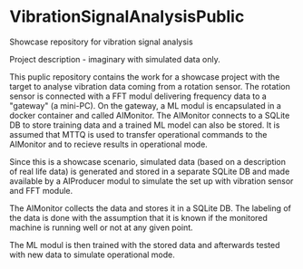 # VibrationSignalAnalysisPublic
Showcase repository for vibration signal analysis

Project description - imaginary with simulated data only.

This puplic repository contains the work for a showcase project with the target to analyse vibration data coming from a rotation sensor. The rotation sensor is connected with a FFT modul delivering frequency data to a "gateway" (a mini-PC). On the gateway, a ML modul is encapsulated in a docker container and called AIMonitor. The AIMonitor connects to a SQLite DB to store training data and a trained ML model can also be stored. It is assumed that MTTQ is used to transfer operational commands to the AIMonitor and to recieve results in operational mode.

Since this is a showcase scenario, simulated data (based on a description of real life data) is generated and stored in a separate SQLite DB and made available by a AIProducer modul to simulate the set up with vibration sensor and FFT module. 


The AIMonitor collects the data and stores it in a SQLite DB. The labeling of the data is done with the assumption that it is known if the monitored machine is running well or not at any given point.

The ML modul is then trained with the stored data and afterwards tested with new data to simulate operational mode.

